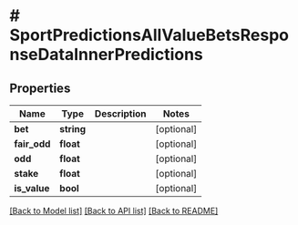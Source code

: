 # # SportPredictionsAllValueBetsResponseDataInnerPredictions

## Properties

Name | Type | Description | Notes
------------ | ------------- | ------------- | -------------
**bet** | **string** |  | [optional]
**fair_odd** | **float** |  | [optional]
**odd** | **float** |  | [optional]
**stake** | **float** |  | [optional]
**is_value** | **bool** |  | [optional]

[[Back to Model list]](../../README.md#models) [[Back to API list]](../../README.md#endpoints) [[Back to README]](../../README.md)
